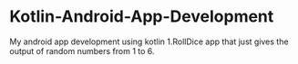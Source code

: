 # Kotlin-Android-App-Development
My android app development using kotlin
1.RollDice app that just gives the output of random numbers from 1 to 6. 
